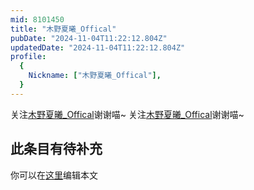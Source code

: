 ```yaml
---
mid: 8101450
title: "木野夏曦_Offical"
pubDate: "2024-11-04T11:22:12.804Z"
updatedDate: "2024-11-04T11:22:12.804Z"
profile:
  {
    Nickname: ["木野夏曦_Offical"],
  }
---
```


关注[木野夏曦_Offical](https://space.bilibili.com/8101450)谢谢喵~ 关注[木野夏曦_Offical](https://space.bilibili.com/8101450)谢谢喵~

## 此条目有待补充
你可以在[这里](https://github.com/Yuhanawa/VTuber.ICU-Content/edit/master/v/木野夏曦_Offical/index.md)编辑本文
